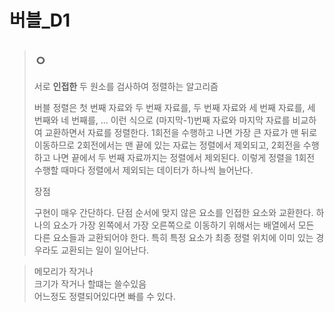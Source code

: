 # 버블\_D1

> ## ㅇ
>
>  서로 **인접한** 두 원소를 검사하여 정렬하는 알고리즘
>
>   
> 버블 정렬은 첫 번째 자료와 두 번째 자료를, 두 번째 자료와 세 번째 자료를, 세 번째와 네 번째를, … 이런 식으로 \(마지막-1\)번째 자료와 마지막 자료를 비교하여 교환하면서 자료를 정렬한다. 1회전을 수행하고 나면 가장 큰 자료가 맨 뒤로 이동하므로 2회전에서는 맨 끝에 있는 자료는 정렬에서 제외되고, 2회전을 수행하고 나면 끝에서 두 번째 자료까지는 정렬에서 제외된다. 이렇게 정렬을 1회전 수행할 때마다 정렬에서 제외되는 데이터가 하나씩 늘어난다.
>
> 장점 
>
> 구현이 매우 간단하다. 단점 순서에 맞지 않은 요소를 인접한 요소와 교환한다. 하나의 요소가 가장 왼쪽에서 가장 오른쪽으로 이동하기 위해서는 배열에서 모든 다른 요소들과 교환되어야 한다. 특히 특정 요소가 최종 정렬 위치에 이미 있는 경우라도 교환되는 일이 일어난다.

> 메모리가 작거나  
> 크기가 작거나 할떄는 쓸수있음  
> 어느정도 정렬되어있다면 빠를 수 있다.

